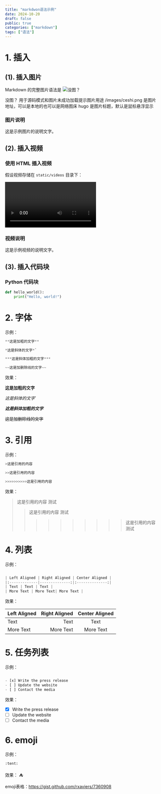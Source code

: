 ```yaml
---
title: "markdwon语法示例"
date: 2024-10-20
draft: false
public: true
categories: ["markdown"]
tags: ["语法"]
---
```


# 1. 插入

## (1). 插入图片

Markdown 的完整图片语法是 ![没图？](/images/ceshi.png "hugo为了测试")

没图？ 用于源码模式和图片未成功加载提示图片用途
/images/ceshi.png 是图片地址，可以是本地的也可以是网络图床
hugo 是图片标题，默认是鼠标悬浮显示

### 图片说明

这是示例图片的说明文字。

## (2). 插入视频

### 使用 HTML 插入视频

假设视频存储在 `static/videos` 目录下：

<video controls>
  <source src="/videos/example-video.mp4" type="video/mp4">
  Your browser does not support the video tag.
</video>

### 视频说明

这是示例视频的说明文字。

## (3). 插入代码块

### Python 代码块

```python
def hello_world():
    print("Hello, world!")
```

# 2. 字体

示例：

```python
**这是加粗的文字**

*这是斜体的文字*`

***这是斜体加粗的文字***

~~这是加删除线的文字~~
```

效果：

**这是加粗的文字**

*这是斜体的文字*`

***这是斜体加粗的文字***

~~这是加删除线的文字~~

# 3. 引用

示例：

```python
>这是引用的内容

>>这是引用的内容

>>>>>>>>>>这是引用的内容
```

效果：

>这是引用的内容
测试
>>这是引用的内容
测试
>>>>>>>>>>这是引用的内容
测试

# 4. 列表

示例：

```python

| Left Aligned | Right Aligned | Center Aligned |
|:-------------|--------------:|:--------------:|
| Text | Text | Text |
| More Text | More Text| More Text |
```

效果：

| Left Aligned | Right Aligned | Center Aligned |
|:-------------|--------------:|:--------------:|
| Text | Text | Text |
| More Text | More Text| More Text |

# 5. 任务列表

示例：

```python

- [x] Write the press release
- [ ] Update the website
- [ ] Contact the media
```

效果：

- [x] Write the press release
- [ ] Update the website
- [ ] Contact the media

# 6. emoji

示例：

```python
:tent:
```

效果：
:tent:

emoji表格：https://gist.github.com/rxaviers/7360908
